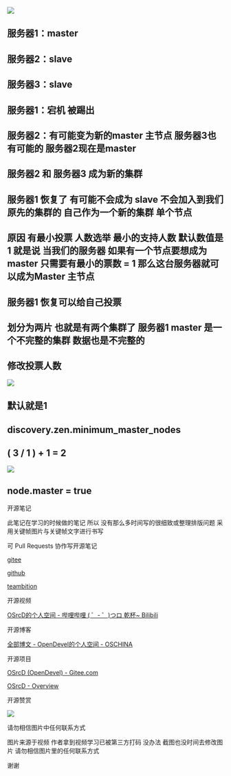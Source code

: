 

![](https://tcs.teambition.net/storage/3121efa38693c8b0b70eee3adc4271e421ea?Signature=eyJhbGciOiJIUzI1NiIsInR5cCI6IkpXVCJ9.eyJBcHBJRCI6IjU5Mzc3MGZmODM5NjMyMDAyZTAzNThmMSIsIl9hcHBJZCI6IjU5Mzc3MGZmODM5NjMyMDAyZTAzNThmMSIsIl9vcmdhbml6YXRpb25JZCI6IiIsImV4cCI6MTYxMDcwMjgwNCwiaWF0IjoxNjEwMDk4MDA0LCJyZXNvdXJjZSI6Ii9zdG9yYWdlLzMxMjFlZmEzODY5M2M4YjBiNzBlZWUzYWRjNDI3MWU0MjFlYSJ9.QL1Gkq938SH0pIwcBWigVW8YENmxzdW7ASTCHL0h7EU&download=2020-09-17%20175651.png "")

## 服务器1：master

## 服务器2：slave

## 服务器3：slave

## 

## 服务器1：宕机 被踢出

## 服务器2：有可能变为新的master 主节点 服务器3也有可能的 服务器2现在是master

## 

## 服务器2 和 服务器3 成为新的集群

## 

## 服务器1 恢复了 有可能不会成为 slave 不会加入到我们原先的集群的 自己作为一个新的集群 单个节点 

## 

## 原因 有最小投票 人数选举 最小的支持人数 默认数值是 1 就是说 当我们的服务器 如果有一个节点要想成为master 只需要有最小的票数 = 1 那么这台服务器就可以成为Master 主节点

## 

## 服务器1 恢复可以给自己投票 

## 

## 划分为两片 也就是有两个集群了 服务器1 master 是一个不完整的集群 数据也是不完整的



## 修改投票人数



![](https://tcs.teambition.net/storage/31219e2d3b60b114671f699391aef5d9779d?Signature=eyJhbGciOiJIUzI1NiIsInR5cCI6IkpXVCJ9.eyJBcHBJRCI6IjU5Mzc3MGZmODM5NjMyMDAyZTAzNThmMSIsIl9hcHBJZCI6IjU5Mzc3MGZmODM5NjMyMDAyZTAzNThmMSIsIl9vcmdhbml6YXRpb25JZCI6IiIsImV4cCI6MTYxMDcwMjgwNCwiaWF0IjoxNjEwMDk4MDA0LCJyZXNvdXJjZSI6Ii9zdG9yYWdlLzMxMjE5ZTJkM2I2MGIxMTQ2NzFmNjk5MzkxYWVmNWQ5Nzc5ZCJ9.vlPRuEsUUrkI662P-tO4cSUrHWiaRzCiOVNt28WEwv4&download=image.png "")

## 默认就是1 

## discovery.zen.minimum_master_nodes

## ( 3 /  1 ) + 1 = 2



![](https://tcs.teambition.net/storage/31217b9b68eff6a28d23597acf64761b7840?Signature=eyJhbGciOiJIUzI1NiIsInR5cCI6IkpXVCJ9.eyJBcHBJRCI6IjU5Mzc3MGZmODM5NjMyMDAyZTAzNThmMSIsIl9hcHBJZCI6IjU5Mzc3MGZmODM5NjMyMDAyZTAzNThmMSIsIl9vcmdhbml6YXRpb25JZCI6IiIsImV4cCI6MTYxMDcwMjgwNCwiaWF0IjoxNjEwMDk4MDA0LCJyZXNvdXJjZSI6Ii9zdG9yYWdlLzMxMjE3YjliNjhlZmY2YTI4ZDIzNTk3YWNmNjQ3NjFiNzg0MCJ9.K2Z5mlnlmNz7YKYBcjQpjO2bhIioslFsSFc9DUM6SZA&download=image.png "")

## node.master = true 



 

  















开源笔记

此笔记在学习的时候做的笔记 所以 没有那么多时间写的很细致或整理排版问题 采用关键帧图片与关键帧文字进行书写 

可 Pull Requests 协作写开源笔记

[gitee](https://gitee.com/opendevel/java-for-linux)

[github](https://github.com/OSrcD/java-for-linux)

[teambition](https://www.teambition.com/project/5ff1a6330b58d3e798744991?from=invite)

开源视频

[OSrcD的个人空间 - 哔哩哔哩 ( ゜- ゜)つロ 乾杯~ Bilibili](https://space.bilibili.com/77266754)

开源博客

[全部博文 - OpenDevel的个人空间 - OSCHINA](https://my.oschina.net/u/4675154?tab=newest&catalogId=0)

开源项目

[OSrcD (OpenDevel) - Gitee.com](https://gitee.com/OpenDevel)

[OSrcD - Overview](https://github.com/OSrcD)

开源赞赏

![](https://tcs.teambition.net/storage/3121aed56e96d914e1046f3b498b493ce232?Signature=eyJhbGciOiJIUzI1NiIsInR5cCI6IkpXVCJ9.eyJBcHBJRCI6IjU5Mzc3MGZmODM5NjMyMDAyZTAzNThmMSIsIl9hcHBJZCI6IjU5Mzc3MGZmODM5NjMyMDAyZTAzNThmMSIsIl9vcmdhbml6YXRpb25JZCI6IiIsImV4cCI6MTYxMDcwMjgwNCwiaWF0IjoxNjEwMDk4MDA0LCJyZXNvdXJjZSI6Ii9zdG9yYWdlLzMxMjFhZWQ1NmU5NmQ5MTRlMTA0NmYzYjQ5OGI0OTNjZTIzMiJ9.MjPEvT-gsBQz6GBiJb-GxABXreVexZi-g8fhEeHQhMk&download=image.png "")

请勿相信图片中任何联系方式

图片来源于视频 作者拿到视频学习已被第三方打码 没办法 截图也没时间去修改图片 请勿相信图片里的任何联系方式

谢谢

